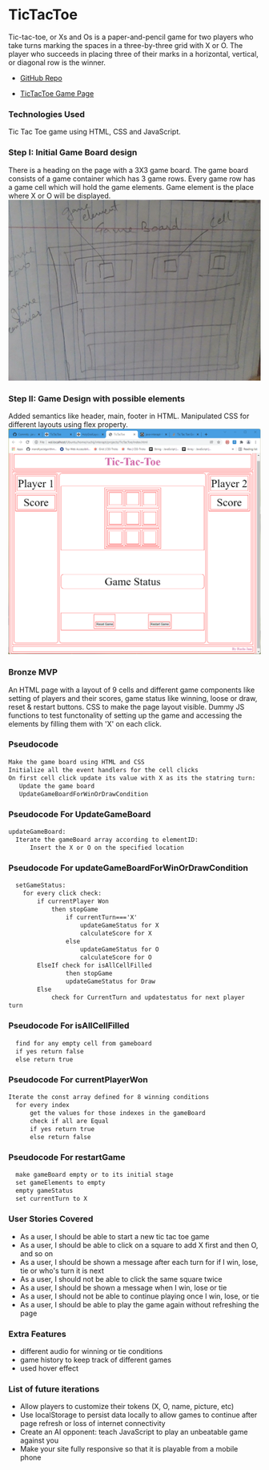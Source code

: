 # TicTacToe
Tic-tac-toe, or Xs and Os is a paper-and-pencil game for two players who take turns marking the spaces in a three-by-three grid with X or O. The player who succeeds in placing three of their marks in a horizontal, vertical, or diagonal row is the winner.

- [GitHub Repo](https://github.com/jaruchi/TicTacToe)


- [TicTacToe Game Page](https://jaruchi.github.io/TicTacToe/)

### Technologies Used
Tic Tac Toe game using HTML, CSS and JavaScript.

### Step I: Initial Game Board design

There is a heading on the page with a 3X3 game board.
The game board consists of a game container which has 3 game rows. Every game row has a game cell which will hold the game elements. Game element is the place where X or O will be displayed.
![Intial Game Board Design](/docs/initialgameboarddesign.png)

### Step II: Game Design with possible elements

Added semantics like header, main, footer in HTML. Manipulated CSS for different layouts using flex property.
![Game Page Layout](/docs/layout.png)

### Bronze MVP

An HTML page with a layout of 9 cells and different game components like setting of players and their scores, game status like winning, loose or draw, reset & restart buttons.
CSS to make the page layout visible.
Dummy JS functions to test functonality of setting up the game and accessing the elements by filling them with 'X' on each click.

### Pseudocode

```
Make the game board using HTML and CSS
Initialize all the event handlers for the cell clicks
On first cell click update its value with X as its the statring turn:
   Update the game board
   UpdateGameBoardForWinOrDrawCondition
```

### Pseudocode For UpdateGameBoard

```
updateGameBoard:
  Iterate the gameBoard array according to elementID:
      Insert the X or O on the specified location
```

### Pseudocode For updateGameBoardForWinOrDrawCondition

```
  setGameStatus:
    for every click check:
        if currentPlayer Won
            then stopGame
                if currentTurn==='X'
                    updateGameStatus for X
                    calculateScore for X
                else
                    updateGameStatus for O
                    calculateScore for O
        ElseIf check for isAllCellFilled
                then stopGame
                updateGameStatus for Draw
        Else
            check for CurrentTurn and updatestatus for next player turn
```

### Pseudocode For isAllCellFilled

```
  find for any empty cell from gameboard
  if yes return false
  else return true
```

### Pseudocode For currentPlayerWon

```
Iterate the const array defined for 8 winning conditions
  for every index
      get the values for those indexes in the gameBoard
      check if all are Equal
      if yes return true
      else return false
```

### Pseudocode For restartGame

```
  make gameBoard empty or to its initial stage
  set gameElements to empty
  empty gameStatus
  set currentTurn to X

```
### User Stories Covered

- As a user, I should be able to start a new tic tac toe game
- As a user, I should be able to click on a square to add X first and then O, and so on
- As a user, I should be shown a message after each turn for if I win, lose, tie or who's turn it is next
- As a user, I should not be able to click the same square twice
- As a user, I should be shown a message when I win, lose or tie
- As a user, I should not be able to continue playing once I win, lose, or tie
- As a user, I should be able to play the game again without refreshing the page
### Extra Features
-  different audio for winning or tie conditions
-  game history to keep track of different games
-  used hover effect

### List of future iterations
- Allow players to customize their tokens (X, O, name, picture, etc)
- Use localStorage to persist data locally to allow games to continue after page refresh or loss of internet connectivity
- Create an AI opponent: teach JavaScript to play an unbeatable game against you
- Make your site fully responsive so that it is playable from a mobile phone
